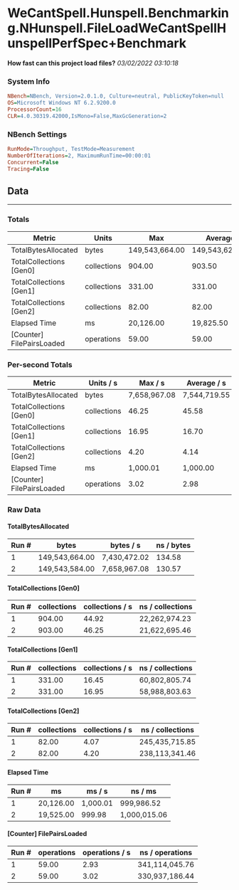 ﻿# WeCantSpell.Hunspell.Benchmarking.NHunspell.FileLoadWeCantSpellHunspellPerfSpec+Benchmark
__How fast can this project load files?__
_03/02/2022 03:10:18_
### System Info
```ini
NBench=NBench, Version=2.0.1.0, Culture=neutral, PublicKeyToken=null
OS=Microsoft Windows NT 6.2.9200.0
ProcessorCount=16
CLR=4.0.30319.42000,IsMono=False,MaxGcGeneration=2
```

### NBench Settings
```ini
RunMode=Throughput, TestMode=Measurement
NumberOfIterations=2, MaximumRunTime=00:00:01
Concurrent=False
Tracing=False
```

## Data
-------------------

### Totals
|          Metric |           Units |             Max |         Average |             Min |          StdDev |
|---------------- |---------------- |---------------- |---------------- |---------------- |---------------- |
|TotalBytesAllocated |           bytes |  149,543,664.00 |  149,543,624.00 |  149,543,584.00 |           56.57 |
|TotalCollections [Gen0] |     collections |          904.00 |          903.50 |          903.00 |            0.71 |
|TotalCollections [Gen1] |     collections |          331.00 |          331.00 |          331.00 |            0.00 |
|TotalCollections [Gen2] |     collections |           82.00 |           82.00 |           82.00 |            0.00 |
|    Elapsed Time |              ms |       20,126.00 |       19,825.50 |       19,525.00 |          424.97 |
|[Counter] FilePairsLoaded |      operations |           59.00 |           59.00 |           59.00 |            0.00 |

### Per-second Totals
|          Metric |       Units / s |         Max / s |     Average / s |         Min / s |      StdDev / s |
|---------------- |---------------- |---------------- |---------------- |---------------- |---------------- |
|TotalBytesAllocated |           bytes |    7,658,967.08 |    7,544,719.55 |    7,430,472.02 |      161,570.41 |
|TotalCollections [Gen0] |     collections |           46.25 |           45.58 |           44.92 |            0.94 |
|TotalCollections [Gen1] |     collections |           16.95 |           16.70 |           16.45 |            0.36 |
|TotalCollections [Gen2] |     collections |            4.20 |            4.14 |            4.07 |            0.09 |
|    Elapsed Time |              ms |        1,000.01 |        1,000.00 |          999.98 |            0.02 |
|[Counter] FilePairsLoaded |      operations |            3.02 |            2.98 |            2.93 |            0.06 |

### Raw Data
#### TotalBytesAllocated
|           Run # |           bytes |       bytes / s |      ns / bytes |
|---------------- |---------------- |---------------- |---------------- |
|               1 |  149,543,664.00 |    7,430,472.02 |          134.58 |
|               2 |  149,543,584.00 |    7,658,967.08 |          130.57 |

#### TotalCollections [Gen0]
|           Run # |     collections | collections / s |ns / collections |
|---------------- |---------------- |---------------- |---------------- |
|               1 |          904.00 |           44.92 |   22,262,974.23 |
|               2 |          903.00 |           46.25 |   21,622,695.46 |

#### TotalCollections [Gen1]
|           Run # |     collections | collections / s |ns / collections |
|---------------- |---------------- |---------------- |---------------- |
|               1 |          331.00 |           16.45 |   60,802,805.74 |
|               2 |          331.00 |           16.95 |   58,988,803.63 |

#### TotalCollections [Gen2]
|           Run # |     collections | collections / s |ns / collections |
|---------------- |---------------- |---------------- |---------------- |
|               1 |           82.00 |            4.07 |  245,435,715.85 |
|               2 |           82.00 |            4.20 |  238,113,341.46 |

#### Elapsed Time
|           Run # |              ms |          ms / s |         ns / ms |
|---------------- |---------------- |---------------- |---------------- |
|               1 |       20,126.00 |        1,000.01 |      999,986.52 |
|               2 |       19,525.00 |          999.98 |    1,000,015.06 |

#### [Counter] FilePairsLoaded
|           Run # |      operations |  operations / s | ns / operations |
|---------------- |---------------- |---------------- |---------------- |
|               1 |           59.00 |            2.93 |  341,114,045.76 |
|               2 |           59.00 |            3.02 |  330,937,186.44 |


